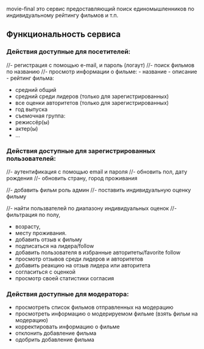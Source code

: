 movie-final это сервис предоставляющий поиск единомышленников по индивидуальному рейтингу фильмов и т.п.

## Функциональность сервиса

### Действия доступные для посетителей:

//- регистрация с помощью e-mail, и пароль (логаут)
//- поиск фильмов по названию
//- просмотр информации о фильме: - название - описание - рейтинг фильма:

- средний общий
- средний среди лидеров (только для зарегистрированных)
- все оценки авторитетов (только для зарегистрированных)
- год выпуска
- съемочная группа:
- режиссёр(ы)
- актер(ы)
- ...

### Действия доступные для зарегистрированных пользователей:

//- аутентификация с помощью email и пароля
//- обновить пол, дату рождения
//- обновить страну, город проживания

//- добавить фильм роль админ
//- поставить индивидуальную оценку фильму

//- найти пользвателей по диапазону индивидуальных оценок
//- фильтрация по полу,

- возрасту,
- месту проживания.
- добавить отзыв к фильму
- подписаться на лидера/follow
- добавить пользователя в избранные авторитеты/favorite follow
- просмотр отзывов среди лидеров и авторитетов
- добавить реакцию на отзыв лидера или авторитета
- согласиться с оценкой
- просмотр своей статистики согласия

### Действия доступные для модератора:

- просмотреть список фильмов отправленных на модерацию
- просмотреть информацию о модерируемом фильме (взять фильм на модерацию)
- корректировать информацию о фильме
- отклонить добавление фильма
- одобрить добавление фильма
